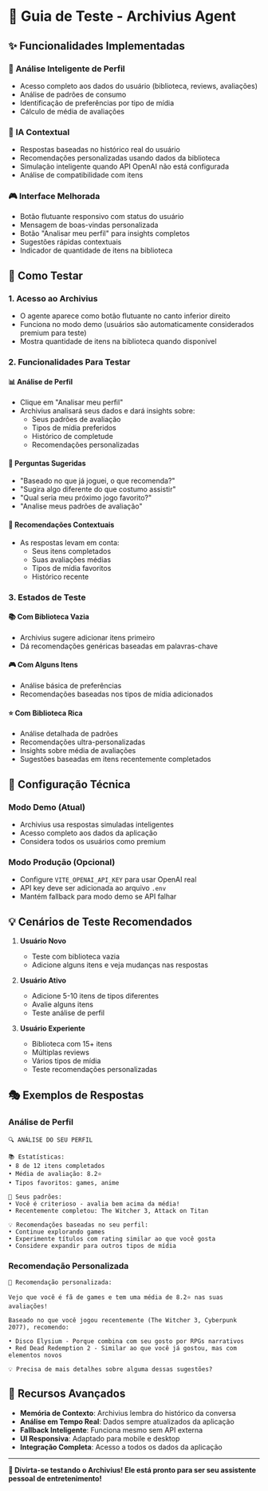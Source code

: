 # 🤖 Guia de Teste - Archivius Agent

## ✨ Funcionalidades Implementadas

### 🎯 **Análise Inteligente de Perfil**

- Acesso completo aos dados do usuário (biblioteca, reviews, avaliações)
- Análise de padrões de consumo
- Identificação de preferências por tipo de mídia
- Cálculo de média de avaliações

### 🧠 **IA Contextual**

- Respostas baseadas no histórico real do usuário
- Recomendações personalizadas usando dados da biblioteca
- Simulação inteligente quando API OpenAI não está configurada
- Análise de compatibilidade com itens

### 🎮 **Interface Melhorada**

- Botão flutuante responsivo com status do usuário
- Mensagem de boas-vindas personalizada
- Botão "Analisar meu perfil" para insights completos
- Sugestões rápidas contextuais
- Indicador de quantidade de itens na biblioteca

## 🚀 Como Testar

### 1. **Acesso ao Archivius**

- O agente aparece como botão flutuante no canto inferior direito
- Funciona no modo demo (usuários são automaticamente considerados premium para teste)
- Mostra quantidade de itens na biblioteca quando disponível

### 2. **Funcionalidades Para Testar**

#### **📊 Análise de Perfil**

- Clique em "Analisar meu perfil"
- Archivius analisará seus dados e dará insights sobre:
  - Seus padrões de avaliação
  - Tipos de mídia preferidos
  - Histórico de completude
  - Recomendações personalizadas

#### **💬 Perguntas Sugeridas**

- "Baseado no que já joguei, o que recomenda?"
- "Sugira algo diferente do que costumo assistir"
- "Qual seria meu próximo jogo favorito?"
- "Analise meus padrões de avaliação"

#### **🎯 Recomendações Contextuais**

- As respostas levam em conta:
  - Seus itens completados
  - Suas avaliações médias
  - Tipos de mídia favoritos
  - Histórico recente

### 3. **Estados de Teste**

#### **📚 Com Biblioteca Vazia**

- Archivius sugere adicionar itens primeiro
- Dá recomendações genéricas baseadas em palavras-chave

#### **🎮 Com Alguns Itens**

- Análise básica de preferências
- Recomendações baseadas nos tipos de mídia adicionados

#### **⭐ Com Biblioteca Rica**

- Análise detalhada de padrões
- Recomendações ultra-personalizadas
- Insights sobre média de avaliações
- Sugestões baseadas em itens recentemente completados

## 🔧 Configuração Técnica

### **Modo Demo (Atual)**

- Archivius usa respostas simuladas inteligentes
- Acesso completo aos dados da aplicação
- Considera todos os usuários como premium

### **Modo Produção (Opcional)**

- Configure `VITE_OPENAI_API_KEY` para usar OpenAI real
- API key deve ser adicionada ao arquivo `.env`
- Mantém fallback para modo demo se API falhar

## 💡 Cenários de Teste Recomendados

1. **Usuário Novo**
   - Teste com biblioteca vazia
   - Adicione alguns itens e veja mudanças nas respostas

2. **Usuário Ativo**
   - Adicione 5-10 itens de tipos diferentes
   - Avalie alguns itens
   - Teste análise de perfil

3. **Usuário Experiente**
   - Biblioteca com 15+ itens
   - Múltiplas reviews
   - Vários tipos de mídia
   - Teste recomendações personalizadas

## 🎭 Exemplos de Respostas

### **Análise de Perfil**

```
🔍 ANÁLISE DO SEU PERFIL

📚 Estatísticas:
• 8 de 12 itens completados
• Média de avaliação: 8.2⭐
• Tipos favoritos: games, anime

🎯 Seus padrões:
• Você é criterioso - avalia bem acima da média!
• Recentemente completou: The Witcher 3, Attack on Titan

💡 Recomendações baseadas no seu perfil:
• Continue explorando games
• Experimente títulos com rating similar ao que você gosta
• Considere expandir para outros tipos de mídia
```

### **Recomendação Personalizada**

```
🎯 Recomendação personalizada:

Vejo que você é fã de games e tem uma média de 8.2⭐ nas suas avaliações!

Baseado no que você jogou recentemente (The Witcher 3, Cyberpunk 2077), recomendo:

• Disco Elysium - Porque combina com seu gosto por RPGs narrativos
• Red Dead Redemption 2 - Similar ao que você já gostou, mas com elementos novos

💡 Precisa de mais detalhes sobre alguma dessas sugestões?
```

## 🌟 Recursos Avançados

- **Memória de Contexto**: Archivius lembra do histórico da conversa
- **Análise em Tempo Real**: Dados sempre atualizados da aplicação
- **Fallback Inteligente**: Funciona mesmo sem API externa
- **UI Responsiva**: Adaptado para mobile e desktop
- **Integração Completa**: Acesso a todos os dados da aplicação

---

**🎉 Divirta-se testando o Archivius! Ele está pronto para ser seu assistente pessoal de entretenimento!**
